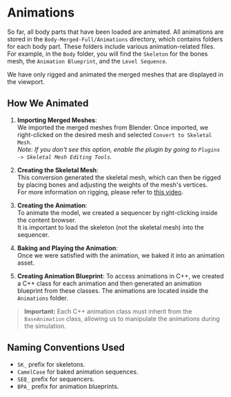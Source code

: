 # Animations

So far, all body parts that have been loaded are animated. All animations are stored in the `Body-Merged-Full/Animations` directory, which contains folders for each body part. These folders include various animation-related files. For example, in the `Body` folder, you will find the `Skeleton` for the bones mesh, the `Animation Blueprint`, and the `Level Sequence`.

We have only rigged and animated the merged meshes that are displayed in the viewport.

## How We Animated

1. **Importing Merged Meshes**:  
   We imported the merged meshes from Blender. Once imported, we right-clicked on the desired mesh and selected `Convert to Skeletal Mesh`.  
   *Note: If you don't see this option, enable the plugin by going to `Plugins -> Skeletal Mesh Editing Tools`.*

2. **Creating the Skeletal Mesh**:  
   This conversion generated the skeletal mesh, which can then be rigged by placing bones and adjusting the weights of the mesh's vertices.  
   For more information on rigging, please refer to [this video](https://www.youtube.com/watch?v=kKKYeMVvNvg).

3. **Creating the Animation**:  
   To animate the model, we created a sequencer by right-clicking inside the content browser.  
   It is important to load the skeleton (not the skeletal mesh) into the sequencer.

4. **Baking and Playing the Animation**:  
   Once we were satisfied with the animation, we baked it into an animation asset. 

5. **Creating Animation Blueprint**:
   To access animations in C++, we created a C++ class for each animation and then generated an animation blueprint from these classes. The animations are located inside the `Animations` folder.

> **Important:** Each C++ animation class must inherit from the `BaseAnimation` class, allowing us to manipulate the animations during the simulation.

## Naming Conventions Used

- `SK_` prefix for skeletons.
- `CamelCase` for baked animation sequences.
- `SEQ_` prefix for sequencers.
- `BPA_` prefix for animation blueprints.

